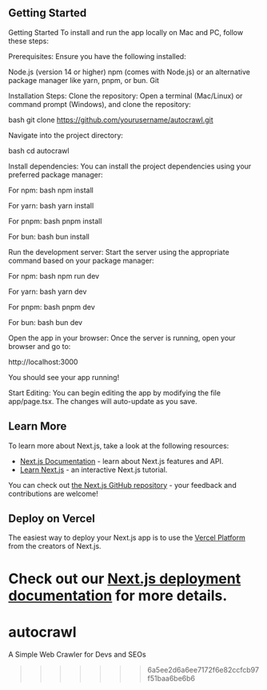 ## Getting Started

Getting Started
To install and run the app locally on Mac and PC, follow these steps:

Prerequisites:
Ensure you have the following installed:

Node.js (version 14 or higher)
npm (comes with Node.js) or an alternative package manager like yarn, pnpm, or bun.
Git

Installation Steps:
Clone the repository: Open a terminal (Mac/Linux) or command prompt (Windows), and clone the repository:

bash
git clone https://github.com/yourusername/autocrawl.git

Navigate into the project directory:

bash
cd autocrawl

Install dependencies: You can install the project dependencies using your preferred package manager:

For npm:
bash
npm install

For yarn:
bash
yarn install

For pnpm:
bash
pnpm install

For bun:
bash
bun install

Run the development server: Start the server using the appropriate command based on your package manager:

For npm:
bash
npm run dev

For yarn:
bash
yarn dev

For pnpm:
bash
pnpm dev

For bun:
bash
bun dev

Open the app in your browser: Once the server is running, open your browser and go to:

http://localhost:3000

You should see your app running!

Start Editing: You can begin editing the app by modifying the file app/page.tsx. The changes will auto-update as you save.
## Learn More

To learn more about Next.js, take a look at the following resources:

- [Next.js Documentation](https://nextjs.org/docs) - learn about Next.js features and API.
- [Learn Next.js](https://nextjs.org/learn) - an interactive Next.js tutorial.

You can check out [the Next.js GitHub repository](https://github.com/vercel/next.js/) - your feedback and contributions are welcome!

## Deploy on Vercel

The easiest way to deploy your Next.js app is to use the [Vercel Platform](https://vercel.com/new?utm_medium=default-template&filter=next.js&utm_source=create-next-app&utm_campaign=create-next-app-readme) from the creators of Next.js.

Check out our [Next.js deployment documentation](https://nextjs.org/docs/deployment) for more details.
=======
# autocrawl
A Simple Web Crawler for Devs and SEOs
>>>>>>> 6a5ee2d6a6ee7172f6e82ccfcb97f51baa6be6b6
